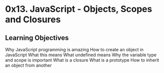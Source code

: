 # 0x13. JavaScript - Objects, Scopes and Closures


## Learning Objectives

Why JavaScript programming is amazing
How to create an object in JavaScript
What this means
What undefined means
Why the variable type and scope is important
What is a closure
What is a prototype
How to inherit an object from another
